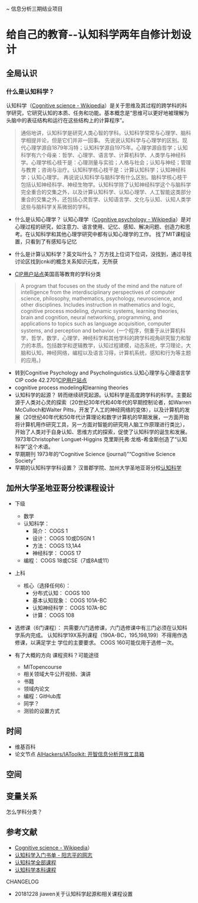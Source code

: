 ~ 信息分析三期结业项目

# 给自己的教育--认知科学两年自修计划设计
## 全局认识
### 什么是认知科学？
认知科学（[Cognitive science - Wikipedia](https://en.wikipedia.org/wiki/Cognitive_science)）是关于思维及其过程的跨学科的科学研究，它研究认知的本质、任务和功能。基本概念是“思维可以更好地被理解为头脑中的表征结构和运行在这些结构上的计算程序”。
> 通俗地讲，认知科学是研究人类心智的学科。认知科学常常与心理学、脑科学相提并论，但是它们并非一回事。
先说说认知科学与心理学的区别。现代心理学源自1879年冯特；认知科学源自1975年。心理学源自哲学；认知科学有六个母亲：哲学、心理学、语言学、计算机科学、人类学与神经科学。心理学核心枝干是：心理测量与实验；人格与社会；认知与神经；管理与教育；咨询与治疗。认知科学核心枝干是：计算认知科学；认知神经科学；认知心理学。
再说说认知科学与脑科学有什么区别。脑科学核心枝干包括认知神经科学、神经生物学。认知科学除了认知神经科学这个与脑科学完全重合的交集之外，以及计算认知科学、认知心理学、人工智能这类部分重合的交集之外，还包括心灵哲学、认知语言学、文化与认知、认知人类学这些与脑科学关系微弱的学科。

- 什么是认知心理学？
认知心理学（[Cognitive psychology - Wikipedia](https://en.wikipedia.org/wiki/Cognitive_psychology)）是对心理过程的研究，如注意力、语言使用、记忆、感知、解决问题、创造力和思考。在认知科学和其他心理学研究中都有认知心理学的工作。
找了MIT课程设置，只看到了有感知与记忆
- 什么是计算认知科学？英文叫什么？
 万方找上位词下位词，没找到，通过寻找讨论区找到cnki的概念关系知识元库，无所获

- [CIP用户站点](https://nces.ed.gov/ipeds/cipcode/cipdetail.aspx?y=55&cipid=87515)美国高等教育的学科分类
> A program that focuses on the study of the mind and the nature of intelligence from the interdisciplinary perspectives of computer science, philosophy, mathematics, psychology, neuroscience, and other disciplines. Includes instruction in mathematics and logic, cognitive process modeling, dynamic systems, learning theories, brain and cognition, neural networking, programming, and applications to topics such as language acquisition, computer systems, and perception and behavior.
(一个程序，侧重于从计算机科学，哲学，数学，心理学，神经科学和其他学科的跨学科视角研究智力和智力的本质。包括数学和逻辑教学，认知过程建模，动态系统，学习理论，大脑和认知，神经网络，编程以及语言习得，计算机系统，感知和行为等主题的应用。)

- 转到Cognitive Psychology and Psycholinguistics.认知心理学与心理语言学CIP code 42.2701[CIP用户站点](https://nces.ed.gov/ipeds/cipcode/CIPDetail.aspx?y=55&cipid=88531)
- cognitive process modeling和learning theories
- 认知科学的起源？
转而继续研究起源。认知科学是高度跨学科的科学。主要起源于人类对心灵的探索（20世纪30年代和40年代的早期控制论者，如Warren McCulloch和Walter Pitts，开发了人工的神经网络的变体），以及计算机的发展（20世纪40年代和50年代计算理论和数字计算机的早期发展，一方面开始将计算机用作研究工具，另一方面对智能的研究用人脑工作原理进行类比），开始了人类对于自身认知、思维方式的探索，促使了认知科学的诞生和发展。1973年Christopher Longuet-Higgins	克里斯托弗·龙格-希金斯创造了“认知科学”这个术语。
- 早期期刊
1973年的“Cognitive Science (journal)”“Cognitive Science Society”
- 早期的认知科学学科设置？
汉普郡学院、加州大学圣地亚哥分校[认知科学](https://www.ucsd.edu/catalog/curric/COGS-ug.html)

## 加州大学圣地亚哥分校课程设计

- 下级
  - 数学
  - 认知科学：
    - 简介： COGS 1
    - 设计： COGS 10或DSGN 1
    - 方法： COGS 13,1A4
    - 神经科学： COGS 17
  - 编程： COGS 18或CSE（7或8A或11）

- 上科
  - 核心（选择任何6）：
    - 分布式认知： COGS 100
    - 基本认知现象： COGS 101A-BC
    - 认知神经科学： COGS 107A-BC
    - 计算： COGS 108
- 选修课（6门课程）：
共需要六门选修课，六门选修课中有三门必须在认知科学系内完成。
认知科学19X系列课程（190A-BC，195,198,199）不得用作选修课，以满足学士
学位的主要要求。
COGS 160可能仅用于选修一次。

- 有了大概的方向
课程资料？可能途径
  - MITopencourse
  - 相关领域大牛公开视频、演讲
  - 书籍
  - 领域内论文
  - 编程：GitHub库
  - 同学？
  - 测验的设置方式

## 时间
- 维基百科
- 论文节点
[AIHackers/IAToolkit: 开智信息分析开放工具箱](https://github.com/AIHackers/IAToolkit#%E4%B8%93%E4%B8%9A%E6%95%B0%E6%8D%AE%E5%BA%93)
## 空间

## 变量关系
怎么学科分类？

## 参考文献

- [Cognitive science - Wikipedia](https://en.wikipedia.org/wiki/Cognitive_science)）
- [认知科学入门书单 - 阳志平的网志](https://www.yangzhiping.com/psy/CognitiveScience.html)
- [认知科学全部课程](https://www.ucsd.edu/catalog/courses/COGS.html)
- [认知科学本科课程](https://www.ucsd.edu/catalog/curric/COGS-ug.html)

CHANGELOG
- 20181228 jiawen关于认知科学起源和相关课程设置
